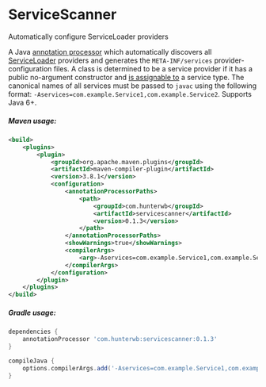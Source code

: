# ServiceScanner

Automatically configure ServiceLoader providers

A Java [annotation processor](https://docs.oracle.com/javase/8/docs/api/javax/annotation/processing/Processor.html) which automatically discovers all [ServiceLoader](https://docs.oracle.com/javase/8/docs/api/java/util/ServiceLoader.html) providers and generates the `META-INF/services` provider-configuration files. A class is determined to be a service provider if it has a public no-argument constructor and [is assignable to](https://docs.oracle.com/javase/8/docs/api/java/lang/Class.html#isAssignableFrom-java.lang.Class-) a service type. The canonical names of all services must be passed to `javac` using the following format: `-Aservices=com.example.Service1,com.example.Service2`. Supports Java 6+.

##### Maven usage:

```xml
<build>
    <plugins>
        <plugin>
            <groupId>org.apache.maven.plugins</groupId>
            <artifactId>maven-compiler-plugin</artifactId>
            <version>3.8.1</version>
            <configuration>
                <annotationProcessorPaths>
                    <path>
                        <groupId>com.hunterwb</groupId>
                        <artifactId>servicescanner</artifactId>
                        <version>0.1.3</version>
                    </path>
                </annotationProcessorPaths>
                <showWarnings>true</showWarnings>
                <compilerArgs>
                    <arg>-Aservices=com.example.Service1,com.example.Service2</arg>
                </compilerArgs>
            </configuration>
        </plugin>
    </plugins>
</build>
```

##### Gradle usage:

```groovy
dependencies {
    annotationProcessor 'com.hunterwb:servicescanner:0.1.3'
}

compileJava {
    options.compilerArgs.add('-Aservices=com.example.Service1,com.example.Service2')
}
```
